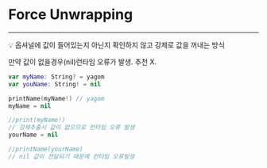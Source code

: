 # Force Unwrapping

------

<aside> 💡 옵셔널에 값이 들어있는지 아닌지 확인하지 않고 강제로 값을 꺼내는 방식

</aside>

만약 값이 없을경우(nil)런타임 오류가 발생. 추천 X.

```swift
var myName: String? = yagom
var youName: String! = nil

printName(myName!) // yagom
myName = nil

//print(myName!)
// 강제추출시 값이 없으므로 런타임 오류 발생
yourName = nil

//printName(yourName)
// nil 값이 전달되기 때문에 런타임 오류발생
```
